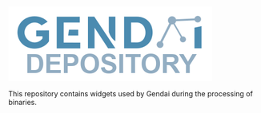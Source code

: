 ![Gendai Depository](./images/logo.png?raw=True)

This repository contains widgets used by Gendai during the processing of binaries.
